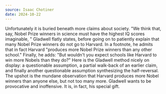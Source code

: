 ```yaml
---
source: Isaac Chotiner
date: 2024-10-22
---
```


Unfortunately it is buried beneath more claims about society. "We think that, say, Nobel Prize winners in science must have the highest IQ scores imaginable, " Gladwell flatly states, before going on to patiently explain that many Nobel Prize winners do not go to Harvard. In a footnote, he admits that in fact Harvard "produces more Nobel Prize winners than any other school." Finally, he adds: "But wouldn't you expect schools like Harvard to win more Nobels than they do?" Here is the Gladwell method nicely on display: a questionable assumption, a partial walk-back of an earlier claim, and finally another questionable assumption synthesizing the half-reversal. The upshot is the mundane observation that Harvard produces more Nobel winners than anyone else, but not too many more. Gladwell wants to be provocative and inoffensive. It is, in fact, his special gift.
